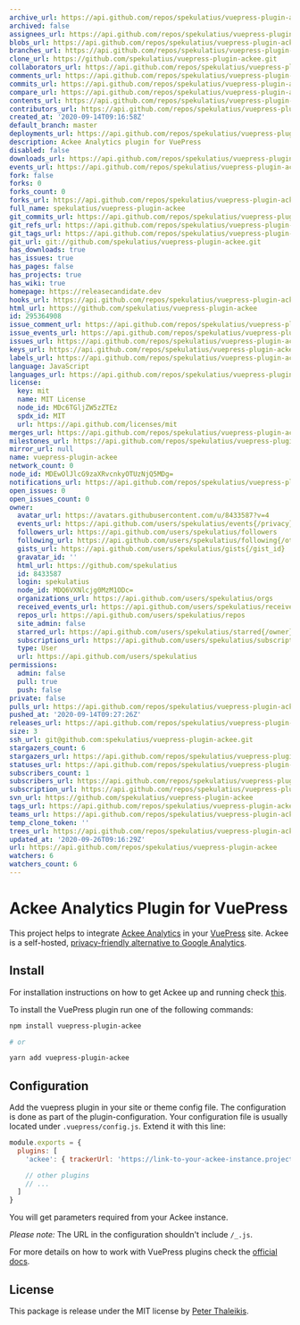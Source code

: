 ```yaml
---
archive_url: https://api.github.com/repos/spekulatius/vuepress-plugin-ackee/{archive_format}{/ref}
archived: false
assignees_url: https://api.github.com/repos/spekulatius/vuepress-plugin-ackee/assignees{/user}
blobs_url: https://api.github.com/repos/spekulatius/vuepress-plugin-ackee/git/blobs{/sha}
branches_url: https://api.github.com/repos/spekulatius/vuepress-plugin-ackee/branches{/branch}
clone_url: https://github.com/spekulatius/vuepress-plugin-ackee.git
collaborators_url: https://api.github.com/repos/spekulatius/vuepress-plugin-ackee/collaborators{/collaborator}
comments_url: https://api.github.com/repos/spekulatius/vuepress-plugin-ackee/comments{/number}
commits_url: https://api.github.com/repos/spekulatius/vuepress-plugin-ackee/commits{/sha}
compare_url: https://api.github.com/repos/spekulatius/vuepress-plugin-ackee/compare/{base}...{head}
contents_url: https://api.github.com/repos/spekulatius/vuepress-plugin-ackee/contents/{+path}
contributors_url: https://api.github.com/repos/spekulatius/vuepress-plugin-ackee/contributors
created_at: '2020-09-14T09:16:58Z'
default_branch: master
deployments_url: https://api.github.com/repos/spekulatius/vuepress-plugin-ackee/deployments
description: Ackee Analytics plugin for VuePress
disabled: false
downloads_url: https://api.github.com/repos/spekulatius/vuepress-plugin-ackee/downloads
events_url: https://api.github.com/repos/spekulatius/vuepress-plugin-ackee/events
fork: false
forks: 0
forks_count: 0
forks_url: https://api.github.com/repos/spekulatius/vuepress-plugin-ackee/forks
full_name: spekulatius/vuepress-plugin-ackee
git_commits_url: https://api.github.com/repos/spekulatius/vuepress-plugin-ackee/git/commits{/sha}
git_refs_url: https://api.github.com/repos/spekulatius/vuepress-plugin-ackee/git/refs{/sha}
git_tags_url: https://api.github.com/repos/spekulatius/vuepress-plugin-ackee/git/tags{/sha}
git_url: git://github.com/spekulatius/vuepress-plugin-ackee.git
has_downloads: true
has_issues: true
has_pages: false
has_projects: true
has_wiki: true
homepage: https://releasecandidate.dev
hooks_url: https://api.github.com/repos/spekulatius/vuepress-plugin-ackee/hooks
html_url: https://github.com/spekulatius/vuepress-plugin-ackee
id: 295364908
issue_comment_url: https://api.github.com/repos/spekulatius/vuepress-plugin-ackee/issues/comments{/number}
issue_events_url: https://api.github.com/repos/spekulatius/vuepress-plugin-ackee/issues/events{/number}
issues_url: https://api.github.com/repos/spekulatius/vuepress-plugin-ackee/issues{/number}
keys_url: https://api.github.com/repos/spekulatius/vuepress-plugin-ackee/keys{/key_id}
labels_url: https://api.github.com/repos/spekulatius/vuepress-plugin-ackee/labels{/name}
language: JavaScript
languages_url: https://api.github.com/repos/spekulatius/vuepress-plugin-ackee/languages
license:
  key: mit
  name: MIT License
  node_id: MDc6TGljZW5zZTEz
  spdx_id: MIT
  url: https://api.github.com/licenses/mit
merges_url: https://api.github.com/repos/spekulatius/vuepress-plugin-ackee/merges
milestones_url: https://api.github.com/repos/spekulatius/vuepress-plugin-ackee/milestones{/number}
mirror_url: null
name: vuepress-plugin-ackee
network_count: 0
node_id: MDEwOlJlcG9zaXRvcnkyOTUzNjQ5MDg=
notifications_url: https://api.github.com/repos/spekulatius/vuepress-plugin-ackee/notifications{?since,all,participating}
open_issues: 0
open_issues_count: 0
owner:
  avatar_url: https://avatars.githubusercontent.com/u/8433587?v=4
  events_url: https://api.github.com/users/spekulatius/events{/privacy}
  followers_url: https://api.github.com/users/spekulatius/followers
  following_url: https://api.github.com/users/spekulatius/following{/other_user}
  gists_url: https://api.github.com/users/spekulatius/gists{/gist_id}
  gravatar_id: ''
  html_url: https://github.com/spekulatius
  id: 8433587
  login: spekulatius
  node_id: MDQ6VXNlcjg0MzM1ODc=
  organizations_url: https://api.github.com/users/spekulatius/orgs
  received_events_url: https://api.github.com/users/spekulatius/received_events
  repos_url: https://api.github.com/users/spekulatius/repos
  site_admin: false
  starred_url: https://api.github.com/users/spekulatius/starred{/owner}{/repo}
  subscriptions_url: https://api.github.com/users/spekulatius/subscriptions
  type: User
  url: https://api.github.com/users/spekulatius
permissions:
  admin: false
  pull: true
  push: false
private: false
pulls_url: https://api.github.com/repos/spekulatius/vuepress-plugin-ackee/pulls{/number}
pushed_at: '2020-09-14T09:27:26Z'
releases_url: https://api.github.com/repos/spekulatius/vuepress-plugin-ackee/releases{/id}
size: 3
ssh_url: git@github.com:spekulatius/vuepress-plugin-ackee.git
stargazers_count: 6
stargazers_url: https://api.github.com/repos/spekulatius/vuepress-plugin-ackee/stargazers
statuses_url: https://api.github.com/repos/spekulatius/vuepress-plugin-ackee/statuses/{sha}
subscribers_count: 1
subscribers_url: https://api.github.com/repos/spekulatius/vuepress-plugin-ackee/subscribers
subscription_url: https://api.github.com/repos/spekulatius/vuepress-plugin-ackee/subscription
svn_url: https://github.com/spekulatius/vuepress-plugin-ackee
tags_url: https://api.github.com/repos/spekulatius/vuepress-plugin-ackee/tags
teams_url: https://api.github.com/repos/spekulatius/vuepress-plugin-ackee/teams
temp_clone_token: ''
trees_url: https://api.github.com/repos/spekulatius/vuepress-plugin-ackee/git/trees{/sha}
updated_at: '2020-09-26T09:16:29Z'
url: https://api.github.com/repos/spekulatius/vuepress-plugin-ackee
watchers: 6
watchers_count: 6
---
```


# Ackee Analytics Plugin for VuePress

This project helps to integrate [Ackee Analytics](https://ackee.electerious.com/) in your [VuePress](https://vuepress.vuejs.org/) site. Ackee is a self-hosted, [privacy-friendly alternative to Google Analytics](https://github.com/spekulatius/awesome-privacy-friendly-web-analytics).


## Install

For installation instructions on how to get Ackee up and running check [this](https://docs.ackee.electerious.com/#/docs/Get%20started).

To install the VuePress plugin run one of the following commands:

```sh
npm install vuepress-plugin-ackee

# or

yarn add vuepress-plugin-ackee
```


## Configuration

Add the vuepress plugin in your site or theme config file. The configuration is done as part of the plugin-configuration. Your configuration file is usually located under `.vuepress/config.js`. Extend it with this line:

```js
module.exports = {
  plugins: [
    'ackee': { trackerUrl: 'https://link-to-your-ackee-instance.project.com', siteId: '12ab12ab-12ab-12ab-12ab-12ab12ab12ab' }

    // other plugins
    // ...
  ]
}
```

You will get parameters required from your Ackee instance.

*Please note:* The URL in the configuration shouldn't include `/_.js`.


For more details on how to work with VuePress plugins check the [official docs](https://vuepress.vuejs.org/plugin/using-a-plugin.html).


## License

This package is release under the MIT license by [Peter Thaleikis](https://peterthaleikis.com).
